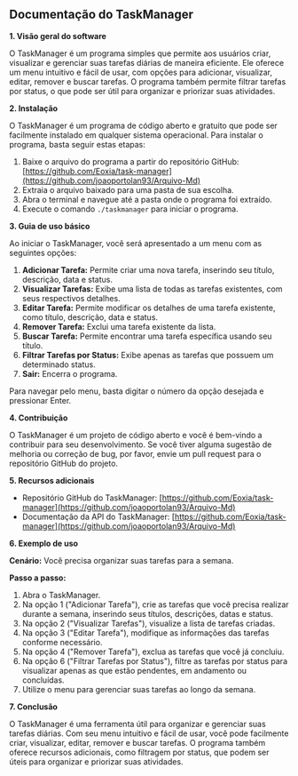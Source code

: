 ## Documentação do TaskManager

**1. Visão geral do software**

O TaskManager é um programa simples que permite aos usuários criar, visualizar e gerenciar suas tarefas diárias de maneira eficiente. Ele oferece um menu intuitivo e fácil de usar, com opções para adicionar, visualizar, editar, remover e buscar tarefas. O programa também permite filtrar tarefas por status, o que pode ser útil para organizar e priorizar suas atividades.

**2. Instalação**

O TaskManager é um programa de código aberto e gratuito que pode ser facilmente instalado em qualquer sistema operacional. Para instalar o programa, basta seguir estas etapas:

1. Baixe o arquivo do programa a partir do repositório GitHub: [https://github.com/Eoxia/task-manager](https://github.com/joaoportolan93/Arquivo-Md)
2. Extraia o arquivo baixado para uma pasta de sua escolha.
3. Abra o terminal e navegue até a pasta onde o programa foi extraído.
4. Execute o comando `./taskmanager` para iniciar o programa.

**3. Guia de uso básico**

Ao iniciar o TaskManager, você será apresentado a um menu com as seguintes opções:

1. **Adicionar Tarefa:** Permite criar uma nova tarefa, inserindo seu título, descrição, data e status.
2. **Visualizar Tarefas:** Exibe uma lista de todas as tarefas existentes, com seus respectivos detalhes.
3. **Editar Tarefa:** Permite modificar os detalhes de uma tarefa existente, como título, descrição, data e status.
4. **Remover Tarefa:** Exclui uma tarefa existente da lista.
5. **Buscar Tarefa:** Permite encontrar uma tarefa específica usando seu título.
6. **Filtrar Tarefas por Status:** Exibe apenas as tarefas que possuem um determinado status.
7. **Sair:** Encerra o programa.

Para navegar pelo menu, basta digitar o número da opção desejada e pressionar Enter.

**4. Contribuição**

O TaskManager é um projeto de código aberto e você é bem-vindo a contribuir para seu desenvolvimento. Se você tiver alguma sugestão de melhoria ou correção de bug, por favor, envie um pull request para o repositório GitHub do projeto.

**5. Recursos adicionais**

* Repositório GitHub do TaskManager: [https://github.com/Eoxia/task-manager](https://github.com/joaoportolan93/Arquivo-Md)
* Documentação da API do TaskManager: [https://github.com/Eoxia/task-manager](https://github.com/joaoportolan93/Arquivo-Md)

**6. Exemplo de uso**

**Cenário:** Você precisa organizar suas tarefas para a semana.

**Passo a passo:**

1. Abra o TaskManager.
2. Na opção 1 ("Adicionar Tarefa"), crie as tarefas que você precisa realizar durante a semana, inserindo seus títulos, descrições, datas e status.
3. Na opção 2 ("Visualizar Tarefas"), visualize a lista de tarefas criadas.
4. Na opção 3 ("Editar Tarefa"), modifique as informações das tarefas conforme necessário.
5. Na opção 4 ("Remover Tarefa"), exclua as tarefas que você já concluiu.
6. Na opção 6 ("Filtrar Tarefas por Status"), filtre as tarefas por status para visualizar apenas as que estão pendentes, em andamento ou concluídas.
7. Utilize o menu para gerenciar suas tarefas ao longo da semana.

**7. Conclusão**

O TaskManager é uma ferramenta útil para organizar e gerenciar suas tarefas diárias. Com seu menu intuitivo e fácil de usar, você pode facilmente criar, visualizar, editar, remover e buscar tarefas. O programa também oferece recursos adicionais, como filtragem por status, que podem ser úteis para organizar e priorizar suas atividades.
